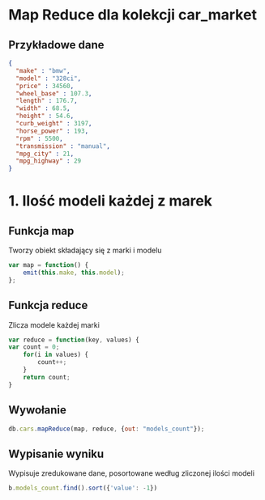 # Map Reduce dla kolekcji car_market

## Przykładowe dane
```json
{
  "make" : "bmw",
  "model" : "328ci",
  "price" : 34560,
  "wheel_base" : 107.3,
  "length" : 176.7,
  "width" : 68.5,
  "height" : 54.6,
  "curb_weight" : 3197,
  "horse_power" : 193,
  "rpm" : 5500,
  "transmission" : "manual",
  "mpg_city" : 21,
  "mpg_highway" : 29
}
```

# 1\. Ilość modeli każdej z marek

## Funkcja map

Tworzy obiekt składający się z marki i modelu

```js
var map = function() {
    emit(this.make, this.model);
};
```
## Funkcja reduce

Zlicza modele każdej marki

```js
var reduce = function(key, values) {
var count = 0;
	for(i in values) {
		count++;        
	}
    return count;
}
```
## Wywołanie

```js
db.cars.mapReduce(map, reduce, {out: "models_count"});
```

## Wypisanie wyniku

Wypisuje zredukowane dane, posortowane według zliczonej ilości modeli

```js
b.models_count.find().sort({'value': -1}) 
```

